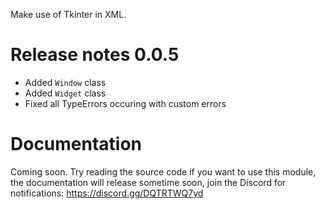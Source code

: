 Make use of Tkinter in XML.

Release notes 0.0.5
===
* Added `Window` class
* Added `Widget` class
* Fixed all TypeErrors occuring with custom errors

Documentation
===

Coming soon. Try reading the source code if you want to use this module, the documentation will release sometime soon, join the Discord for notifications: https://discord.gg/DQTRTWQ7yd